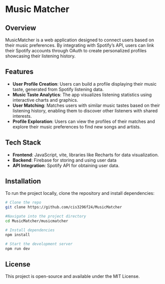 #  Music Matcher

## Overview
MusicMatcher is a web application designed to connect users based on their music preferences. By integrating with Spotify’s API, users can link their Spotify accounts through OAuth to create personalized profiles showcasing their listening history.

## Features
- **User Profile Creation**: Users can build a profile displaying their music taste, generated from Spotify listening data.
- **Music Taste Analytics**: The app visualizes listening statistics using interactive charts and graphics.
- **User Matching**: Matches users with similar music tastes based on their listening history, enabling them to discover other listeners with shared interests.
- **Profile Exploration**: Users can view the profiles of their matches and explore their music preferences to find new songs and artists.

## Tech Stack
- **Frontend**: JavaScript, vite, libraries like Recharts for data visualization.
- **Backend**: Firebase for storing and using user data
- **API Integration**: Spotify API for obtaining user data.

## Installation
To run the project locally, clone the repository and install dependencies:
```bash
# Clone the repo
git clone https://github.com/cis3296f24/MusicMatcher

#Navigate into the project directory
cd MusicMatcher/musicmatcher

# Install dependencies
npm install

# Start the development server
npm run dev
```

## License
This project is open-source and available under the MIT License.
